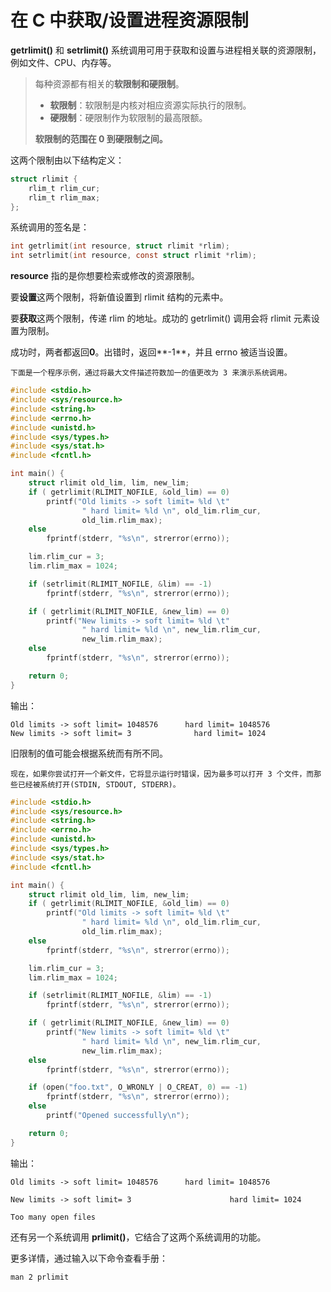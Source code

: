 # 在 C 中获取/设置进程资源限制

**getrlimit()** 和 **setrlimit()** 系统调用可用于获取和设置与进程相关联的资源限制，例如文件、CPU、内存等。

> 每种资源都有相关的**软限制和硬限制**。
>
> - **软限制**：软限制是内核对相应资源实际执行的限制。
> - **硬限制**：硬限制作为软限制的最高限额。
>
> **软限制的范围在 0 到硬限制之间。**

这两个限制由以下结构定义：

```c
struct rlimit {
    rlim_t rlim_cur;  
    rlim_t rlim_max;  
};
```

系统调用的签名是：

```c
int getrlimit(int resource, struct rlimit *rlim);
int setrlimit(int resource, const struct rlimit *rlim);
```

**resource** 指的是你想要检索或修改的资源限制。

要**设置**这两个限制，将新值设置到 rlimit 结构的元素中。

要**获取**这两个限制，传递 rlim 的地址。成功的 getrlimit() 调用会将 rlimit 元素设置为限制。

成功时，两者都返回**0**。出错时，返回**-1**，并且 errno 被适当设置。

```
下面是一个程序示例，通过将最大文件描述符数加一的值更改为 3 来演示系统调用。
```

```c
#include <stdio.h>
#include <sys/resource.h>
#include <string.h>
#include <errno.h>
#include <unistd.h>
#include <sys/types.h>
#include <sys/stat.h>
#include <fcntl.h>

int main() { 
    struct rlimit old_lim, lim, new_lim; 
    if ( getrlimit(RLIMIT_NOFILE, &old_lim) == 0) 
        printf("Old limits -> soft limit= %ld \t"
                " hard limit= %ld \n", old_lim.rlim_cur,  
                old_lim.rlim_max);
    else
        fprintf(stderr, "%s\n", strerror(errno));

    lim.rlim_cur = 3; 
    lim.rlim_max = 1024; 

    if (setrlimit(RLIMIT_NOFILE, &lim) == -1) 
        fprintf(stderr, "%s\n", strerror(errno));

    if ( getrlimit(RLIMIT_NOFILE, &new_lim) == 0) 
        printf("New limits -> soft limit= %ld \t"
                " hard limit= %ld \n", new_lim.rlim_cur,  
                new_lim.rlim_max);
    else
        fprintf(stderr, "%s\n", strerror(errno));

    return 0; 
}
```

输出：

```
Old limits -> soft limit= 1048576      hard limit= 1048576
New limits -> soft limit= 3              hard limit= 1024
```

旧限制的值可能会根据系统而有所不同。

```
现在，如果你尝试打开一个新文件，它将显示运行时错误，因为最多可以打开 3 个文件，而那些已经被系统打开(STDIN, STDOUT, STDERR)。
```

```c
#include <stdio.h>
#include <sys/resource.h>
#include <string.h>
#include <errno.h>
#include <unistd.h>
#include <sys/types.h>
#include <sys/stat.h>
#include <fcntl.h>

int main() { 
    struct rlimit old_lim, lim, new_lim; 
    if ( getrlimit(RLIMIT_NOFILE, &old_lim) == 0) 
        printf("Old limits -> soft limit= %ld \t"
                " hard limit= %ld \n", old_lim.rlim_cur,  
                old_lim.rlim_max);
    else
        fprintf(stderr, "%s\n", strerror(errno));

    lim.rlim_cur = 3; 
    lim.rlim_max = 1024; 

    if (setrlimit(RLIMIT_NOFILE, &lim) == -1) 
        fprintf(stderr, "%s\n", strerror(errno));

    if ( getrlimit(RLIMIT_NOFILE, &new_lim) == 0) 
        printf("New limits -> soft limit= %ld \t"
                " hard limit= %ld \n", new_lim.rlim_cur,  
                new_lim.rlim_max);
    else
        fprintf(stderr, "%s\n", strerror(errno));

    if (open("foo.txt", O_WRONLY | O_CREAT, 0) == -1) 
        fprintf(stderr, "%s\n", strerror(errno));
    else
        printf("Opened successfully\n");

    return 0; 
}
```

输出：

```
Old limits -> soft limit= 1048576      hard limit= 1048576

New limits -> soft limit= 3                      hard limit= 1024

Too many open files
```

还有另一个系统调用 **prlimit()**，它结合了这两个系统调用的功能。

更多详情，通过输入以下命令查看手册：

```
man 2 prlimit
```

